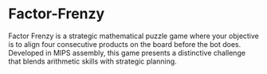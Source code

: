 # Factor-Frenzy
Factor Frenzy is a strategic mathematical puzzle game where your objective is to align four consecutive products on the board before the bot does. Developed in MIPS assembly, this game presents a distinctive challenge that blends arithmetic skills with strategic planning.
